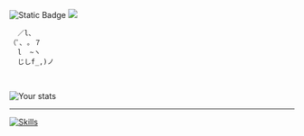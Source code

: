![Static Badge](https://img.shields.io/badge/Age-19-41ba96?style=flat) ![](https://komarev.com/ghpvc/?username=griinzy&color=41ba96&label=Views)

```
  ／l、             
（ﾟ､ ｡ ７         
  l  ~ヽ       
  じしf_,)ノ
```

<br>

![Your stats](https://github-readme-stats.vercel.app/api/top-langs/?username=griinzy&hide=html&layout=compact&theme=github_dark_dimmed)

<hr>

[![Skills](https://skillicons.dev/icons?i=cs,cpp,nodejs,haskell,java,arduino,regex,sqlite,mysql,firebase&theme=light)](https://skillicons.dev)
